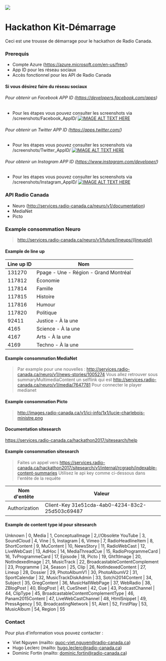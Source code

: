 ![](https://lh5.googleusercontent.com/XKbMMderzM0nRk_1qoxUEOBpADhZ_87zIHwLPqcE68KtDRjrjP77-d6CIHbAtlPz7q10Y0P4iHUExkA=w3140-h1646-rw)

# Hackathon Kit-Démarrage
Ceci est une trousse de démarrage pour le hackathon de Radio Canada.

### Prerequis
- Compte Azure (https://azure.microsoft.com/en-us/free/)
- App ID pour les réseau sociaux
- Accès fonctionnel pour les API de Radio Canada

#### Si vous désirez faire du réseau sociaux
###### Pour obtenir un Facebook APP ID (https://developers.facebook.com/apps)
- Pour les étapes vous pouvez consulter les screenshots via /screenshots/Facebook_AppID/
[![IMAGE ALT TEXT HERE](http://img.youtube.com/vi/8i9p3D854O4/0.jpg)](http://www.youtube.com/watch?v|8i9p3D854O4)

###### Pour obtenir un Twitter APP ID (https://apps.twitter.com/)
- Pour les étapes vous pouvez consulter les screenshots via /screenshots/Twitter_AppID/
[![IMAGE ALT TEXT HERE](http://img.youtube.com/vi/9ckccMDhtQI/0.jpg)](http://www.youtube.com/watch?v|9ckccMDhtQI)

###### Pour obtenir un Instagram APP ID (https://www.instagram.com/developer/)
- Pour les étapes vous pouvez consulter les screenshots via /screenshots/Instagram_AppID/
[![IMAGE ALT TEXT HERE](http://img.youtube.com/vi/EZ6_1mm11kg/0.jpg)](http://www.youtube.com/watch?v|EZ6_1mm11kg)

### API Radio Canada
- Neuro (http://services.radio-canada.ca/neuro/v1/documentation)
- MediaNet 
- Picto

### Example consommation Neuro
> http://services.radio-canada.ca/neuro/v1/future/lineups/{lineupId}

#### Example de line up

Line up ID | Nom
--- | --- 
131270 | Ppage - Une - Région - Grand Montréal
117812 | Économie
117814 | Famille
117815 | Histoire
117816 | Humour
117820 | Politique
92411 | Justice - À la une
4165 | Science - À la une
4167 | Arts - À la une
4169 | Techno - À la une

#### Example consommation MediaNet
> Par example pour une nouvelles : 
> http://services.radio-canada.ca/neuro/v1/news-stories/1005274
> Vous allez retrouver sous summaryMultimediaContent un selflink qui est 
> http://services.radio-canada.ca/neuro/v1/media/7647781
> Pour connecter le player medianet
> 

#### Example consommation Picto
> http://images.radio-canada.ca/v1/ici-info/1x1/lucie-charlebois-ministre.png

#### Documentation sitesearch
https://services.radio-canada.ca/hackathon2017/sitesearch/help

#### Example consommation sitesearch
> Faites un appel vers https://services.radio-canada.ca/hackathon2017/sitesearch/v1/internal/rcgraph/indexable-content-summaries
> Utilisez le api key comme ci-dessous dans l'entête de la requête
 
Nom d'entête | Valeur
--- | --- 
Authorization | Client-Key 31e51cda-4ab0-4234-83c2-25d503c69487

#### Example de content type id pour sitesearch
Unknown | 0,
Media | 1,
ConceptualImage | 2,//Obsolète
YouTube | 3,
SoundCloud | 4,
Vine | 5,
Instagram | 6,
Vimeo | 7,
RadioHeadlineItem | 8,
ShortContent | 9,
MuContent | 10,
NewsStory | 11,
RadioWebCast | 12,
LiveWebCast | 13,
AdHoc | 14,
MediaThreadCue | 15,
RadioProgrammeCard | 16,
TvProgrammeCard | 17,
Episode | 18,
Picto | 19,
Ght1tImage | 20,
NotIndexedImage | 21,
MusicTrack | 22,
BroadcastableContentComplement | 23,
Programme | 24,
Season | 25,
Clip | 26,
NotIndexedContent | 27,
Lineup | 28,
Dossier | 29,
PhotoAlbumV1 | 30,
PhotoAlbumV2 | 31,
SportCalendar | 32,
MusicTrackDiskAdmin | 33,
Sotchi2014Content | 34,
Subject | 35,
GregContent | 36,
MusicHallWebPage | 37,
WebRadio | 38,
ZBlogPost | 40,
BlogPost | 41,
CueSheet | 42,
Cue | 43,
PodcastChannel | 44,
ClipType | 45,
BroadcastableContentComplementType | 46,
Panam2015Content | 47,
LiveWebCastChannel | 48,
HtmlSnippet | 49,
PressAgency | 50,
BroadcastingNetwork | 51,
Alert | 52,
FirstPlay | 53,
MusicAlbum | 54,
Region | 55


### Contact
Pour plus d'information vous pouvez contacter :
- Viet Nguyen (mailto: quoc-viet.nguyen@radio-canada.ca)
- Hugo Leclerc (mailto: hugo.leclerc@radio-canada.ca)
- Dominic Fortin (mailto: dominic.fortin@radio-canada.ca)
